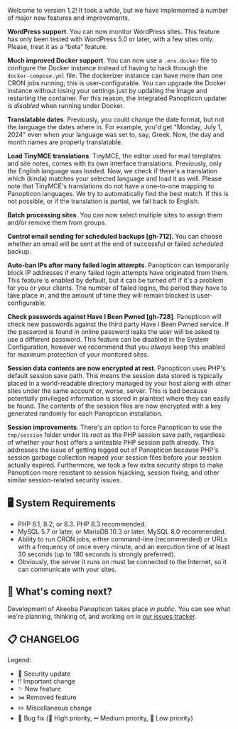 Welcome to version 1.2! It took a while, but we have implemented a number of major new features and improvements.

**WordPress support**. You can now monitor WordPress sites. This feature has only been tested with WordPress 5.0 or later, with a few sites only. Please, treat it as a “beta” feature.

**Much improved Docker support**. You can now use a `.env.docker` file to configure the Docker instance instead of having to hack through the `docker-compose.yml` file. The dockerizer instance can have more than one CRON jobs running; this is user-configurable. You can upgrade the Docker instance without losing your settings just by updating the image and restarting the container. For this reason, the integrated Panopticon updater is _disabled_ when running under Docker.

**Translatable dates**. Previously, you could change the date format, but not the language the dates where in. For example, you'd get "Monday, July 1, 2024" even when your language was set to, say, Greek. Now, the day and month names are properly translatable.

**Load TinyMCE translations**. TinyMCE, the editor used for mail templates and site notes, comes with its own interface translations. Previously, only the English language was loaded. Now, we check if there's a translation which (kinda) matches your selected language and load it as well. Please note that TinyMCE's translations do not have a one-to-one mapping to Panopticon languages. We try to automatically find the best match. If this is not possible, or if the translation is partial, we fall back to English.

**Batch processing sites**. You can now select multiple sites to assign them and/or remove them from groups.

**Control email sending for scheduled backups [gh-712]**. You can choose whether an email will be sent at the end of successful or failed _scheduled_ backup.

**Auto-ban IPs after many failed login attempts**. Panopticon can temporarily block IP addresses if many failed login attempts have originated from them. This feature is enabled by default, but it can be turned off if it's a problem for you or your clients. The number of failed logins, the period they have to take place in, and the amount of time they will remain blocked is user-configurable.

**Check passwords against Have I Been Pwned [gh-728]**. Panopticon will check new passwords against the third party Have I Been Pwned service. If the password is found in online password leaks the user will be asked to use a different password. This feature can be disabled in the System Configuration, however we recommend that you _always_ keep this enabled for maximum protection of your monitored sites.

**Session data contents are now encrypted at rest**. Panopticon uses PHP's default session save path. This means the session data stored is typically placed in a world-readable directory managed by your host along with other sites under the same account or, worse, server. This is bad because potentially privileged information is stored in plaintext where they can easily be found. The contents of the session files are now encrypted with a key generated randomly for each Panopticon installation.

**Session improvements**. There's an option to force Panopticon to use the `tmp/session` folder under its root as the PHP session save path, regardless of whether your host offers a writeable PHP session path already. This addresses the issue of getting logged out of Panopticon because PHP's session garbage collection reaped your session files before your session actually expired.  Furthermore, we took a few extra security steps to make Panopticon more resistant to session hijacking, session fixing, and other similar session-related security issues.

## 🖥️ System Requirements

* PHP 8.1, 8.2, or 8.3. PHP 8.3 recommended.
* MySQL 5.7 or later, or MariaDB 10.3 or later. MySQL 8.0 recommended.
* Ability to run CRON jobs, either command-line (recommended) or URLs with a frequency of once every minute, and an execution time of at least 30 seconds (up to 180 seconds is strongly preferred).
* Obviously, the server it runs on must be connected to the Internet, so it can communicate with your sites.

## 🔮 What's coming next?

Development of Akeeba Panopticon takes place _in public_. You can see what we're planning, thinking of, and working on in [our issues tracker](https://github.com/akeeba/panopticon/issues).

## 📋 CHANGELOG

Legend:

* 🚨 Security update
* ‼️ Important change
* ✨ New feature
* ✂️ Removed feature
* ✏️ Miscellaneous change
* 🐞 Bug fix (🔺 High priority, ➖ Medium priority, 🔻 Low priority)
